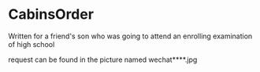﻿# CabinsOrder
Written for a friend's son who was going to attend an enrolling examination of high school

request can be found in the picture named wechat****.jpg 
